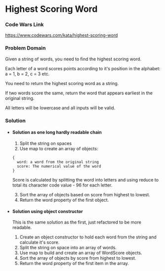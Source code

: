 # Highest Scoring Word

### Code Wars Link

https://www.codewars.com/kata/highest-scoring-word

### Problem Domain

Given a string of words, you need to find the highest scoring word.

Each letter of a word scores points according to it's position in the alphabet: a = 1, b = 2, c = 3 etc.

You need to return the highest scoring word as a string.

If two words score the same, return the word that appears earliest in the original string.

All letters will be lowercase and all inputs will be valid.

### Solution

- #### Solution as one long hardly readable chain
  1. Split the string on spaces
  2. Use map to create an array of objects:

    ```
    {
      word: a word from the original string
      score: The numerical value of the word
    }
    ```

    Score is calculated by splitting the word into letters and using reduce to total its character code value - 96 for each letter.

    3. Sort the array of objects based on score from highest to lowest.
    4. Return the word property of the first object.



- #### Solution using object constructor

  This is the same solution as the first, just refactored to be more readable.

  1. Create an object constructor to hold each word from the string and calculate it's score.
  2. Split the string on space into an array of words.
  3. Use map to build and create an array of WordScore objects.
  4. Sort the array of objects by score from highest to lowest.
  5. Return the word property of the first item in the array.
